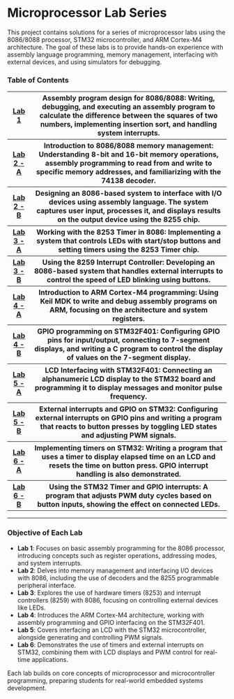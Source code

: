 # Microprocessor Lab Series

This project contains solutions for a series of microprocessor labs using the 8086/8088 processor, STM32 microcontroller, and ARM Cortex-M4 architecture. The goal of these labs is to provide hands-on experience with assembly language programming, memory management, interfacing with external devices, and using simulators for debugging.

### Table of Contents

<table style="width:100%">
 <tr>
    <th><a href="https://github.com/negarhonarvar/Microprocessor-Laboratory/blob/main/LAB1">Lab 1</a></th>
    <th>Assembly program design for 8086/8088: Writing, debugging, and executing an assembly program to calculate the difference between the squares of two numbers, implementing insertion sort, and handling system interrupts.</th>
  </tr>
   <tr>
    <th><a href="https://github.com/negarhonarvar/Microprocessor-Laboratory/blob/main/LAB2/A">Lab 2 - A</a></th>
    <th>Introduction to 8086/8088 memory management: Understanding 8-bit and 16-bit memory operations, assembly programming to read from and write to specific memory addresses, and familiarizing with the 74138 decoder.</th>
  </tr>
   <tr>
     <th><a href="https://github.com/negarhonarvar/Microprocessor-Laboratory/blob/main/LAB2/B">Lab 2 - B</a></th>
     <th>Designing an 8086-based system to interface with I/O devices using assembly language. The system captures user input, processes it, and displays results on the output device using the 8255 chip.</th>
  </tr>
  <tr>
    <th><a href="https://github.com/negarhonarvar/Microprocessor-Laboratory/blob/main/LAB3/A">Lab 3 - A</a></th>
    <th>Working with the 8253 Timer in 8086: Implementing a system that controls LEDs with start/stop buttons and setting timers using the 8253 Timer chip.</th>
  </tr>
   <tr>
    <th><a href="https://github.com/negarhonarvar/Microprocessor-Laboratory/blob/main/LAB3/B">Lab 3 - B</a></th>
    <th>Using the 8259 Interrupt Controller: Developing an 8086-based system that handles external interrupts to control the speed of LED blinking using buttons.</th>
  </tr>
   <tr>
    <th><a href="https://github.com/negarhonarvar/Microprocessor-Laboratory/blob/main/LAB4/A">Lab 4 - A</a></th>
    <th>Introduction to ARM Cortex-M4 programming: Using Keil MDK to write and debug assembly programs on ARM, focusing on the architecture and system registers.</th>
  </tr>
  <tr>
    <th><a href="https://github.com/negarhonarvar/Microprocessor-Laboratory/blob/main/LAB4/B">Lab 4 - B</a></th>
    <th>GPIO programming on STM32F401: Configuring GPIO pins for input/output, connecting to 7-segment displays, and writing a C program to control the display of values on the 7-segment display.</th>
  </tr>
  <tr>
    <th><a href="https://github.com/negarhonarvar/Microprocessor-Laboratory/blob/main/LAB5/A">Lab 5 - A</a></th>
    <th>LCD Interfacing with STM32F401: Connecting an alphanumeric LCD display to the STM32 board and programming it to display messages and monitor pulse frequency.</th>
  </tr>
  <tr>
    <th><a href="https://github.com/negarhonarvar/Microprocessor-Laboratory/blob/main/LAB5/B">Lab 5 - B</a></th>
    <th>External interrupts and GPIO on STM32: Configuring external interrupts on GPIO pins and writing a program that reacts to button presses by toggling LED states and adjusting PWM signals.</th>
  </tr>
  <tr>
    <th><a href="https://github.com/negarhonarvar/Microprocessor-Laboratory/blob/main/LAB6/A">Lab 6 - A</a></th>
    <th>Implementing timers on STM32: Writing a program that uses a timer to display elapsed time on an LCD and resets the time on button press. GPIO interrupt handling is also demonstrated.</th>
  </tr>
  <tr>
    <th><a href="https://github.com/negarhonarvar/Microprocessor-Laboratory/blob/main/LAB6/B">Lab 6 - B</a></th>
    <th>Using the STM32 Timer and GPIO interrupts: A program that adjusts PWM duty cycles based on button inputs, showing the effect on connected LEDs.</th>
  </tr>
</table>

---

### Objective of Each Lab

- **Lab 1**: Focuses on basic assembly programming for the 8086 processor, introducing concepts such as register operations, addressing modes, and system interrupts.
- **Lab 2**: Delves into memory management and interfacing I/O devices with 8086, including the use of decoders and the 8255 programmable peripheral interface.
- **Lab 3**: Explores the use of hardware timers (8253) and interrupt controllers (8259) with 8086, focusing on controlling external devices like LEDs.
- **Lab 4**: Introduces the ARM Cortex-M4 architecture, working with assembly programming and GPIO interfacing on the STM32F401.
- **Lab 5**: Covers interfacing an LCD with the STM32 microcontroller, alongside generating and controlling PWM signals.
- **Lab 6**: Demonstrates the use of timers and external interrupts on STM32, combining them with LCD displays and PWM control for real-time applications.

Each lab builds on core concepts of microprocessor and microcontroller programming, preparing students for real-world embedded systems development.
